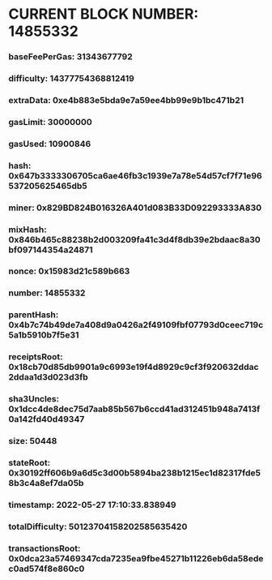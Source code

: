 # CURRENT BLOCK NUMBER: 14855332

### baseFeePerGas: 31343677792
### difficulty: 14377754368812419
### extraData: 0xe4b883e5bda9e7a59ee4bb99e9b1bc471b21
### gasLimit: 30000000
### gasUsed: 10900846
### hash: 0x647b3333306705ca6ae46fb3c1939e7a78e54d57cf7f71e96537205625465db5
### miner: 0x829BD824B016326A401d083B33D092293333A830
### mixHash: 0x846b465c88238b2d003209fa41c3d4f8db39e2bdaac8a30bf097144354a24871
### nonce: 0x15983d21c589b663
### number: 14855332
### parentHash: 0x4b7c74b49de7a408d9a0426a2f49109fbf07793d0ceec719c5a1b5910b7f5e31
### receiptsRoot: 0x18cb70d85db9901a9c6993e19f4d8929c9cf3f920632ddac2ddaa1d3d023d3fb
### sha3Uncles: 0x1dcc4de8dec75d7aab85b567b6ccd41ad312451b948a7413f0a142fd40d49347
### size: 50448
### stateRoot: 0x30192ff606b9a6d5c3d00b5894ba238b1215ec1d82317fde58b3c4a8ef7da05b
### timestamp: 2022-05-27 17:10:33.838949
### totalDifficulty: 50123704158202585635420
### transactionsRoot: 0x0dca23a57469347cda7235ea9fbe45271b11226eb6da58edec0ad574f8e860c0
